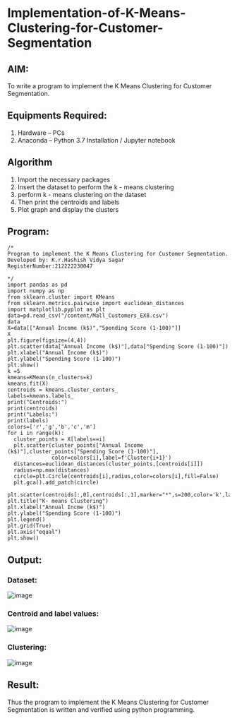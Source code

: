 # Implementation-of-K-Means-Clustering-for-Customer-Segmentation

## AIM:
To write a program to implement the K Means Clustering for Customer Segmentation.

## Equipments Required:
1. Hardware – PCs
2. Anaconda – Python 3.7 Installation / Jupyter notebook

## Algorithm
1. Import the necessary packages
2. Insert the dataset to perform the k - means clustering
3. perform k - means clustering on the dataset
4. Then print the centroids and labels
5. Plot graph and display the clusters
## Program:
```
/*
Program to implement the K Means Clustering for Customer Segmentation.
Developed by: K.r.Hashish Vidya Sagar
RegisterNumber:212222230047
 
*/
import pandas as pd
import numpy as np
from sklearn.cluster import KMeans
from sklearn.metrics.pairwise import euclidean_distances
import matplotlib.pyplot as plt
data=pd.read_csv("/content/Mall_Customers_EX8.csv")
data
X=data[["Annual Income (k$)","Spending Score (1-100)"]]
X
plt.figure(figsize=(4,4))
plt.scatter(data["Annual Income (k$)"],data["Spending Score (1-100)"])
plt.xlabel("Annual Income (k$)")
plt.ylabel("Spending Score (1-100)")
plt.show()
k =5
kmeans=KMeans(n_clusters=k)
kmeans.fit(X)
centroids = kmeans.cluster_centers_
labels=kmeans.labels_
print("Centroids:")
print(centroids)
print("Labels:")
print(labels)
colors=['r','g','b','c','m']
for i in range(k):
  cluster_points = X[labels==i]
  plt.scatter(cluster_points["Annual Income (k$)"],cluster_points["Spending Score (1-100)"],
              color=colors[i],label=f'Cluster{i+1}')
  distances=euclidean_distances(cluster_points,[centroids[i]])
  radius=np.max(distances)
  circle=plt.Circle(centroids[i],radius,color=colors[i],fill=False)
  plt.gca().add_patch(circle)

plt.scatter(centroids[:,0],centroids[:,1],marker="*",s=200,color='k',label='Centroids')
plt.title("K- means Clustering")
plt.xlabel("Annual Incme (k$)")
plt.ylabel("Spending Score (1-100)")
plt.legend()
plt.grid(True)
plt.axis("equal")
plt.show()
```

## Output:
### Dataset:
![image](https://github.com/Kousalya22008930/Implementation-of-K-Means-Clustering-for-Customer-Segmentation/assets/119389108/4d3bee90-9ddb-4b40-b56b-b4df80ff01b9)

### Centroid and label values:
![image](https://github.com/Kousalya22008930/Implementation-of-K-Means-Clustering-for-Customer-Segmentation/assets/119389108/527b10d8-6932-4faf-a841-74f5256902ad)

### Clustering:
![image](https://github.com/Kousalya22008930/Implementation-of-K-Means-Clustering-for-Customer-Segmentation/assets/119389108/fbd86b0b-1440-45f5-9a0a-eda7be9bff7f)

## Result:
Thus the program to implement the K Means Clustering for Customer Segmentation is written and verified using python programming.
